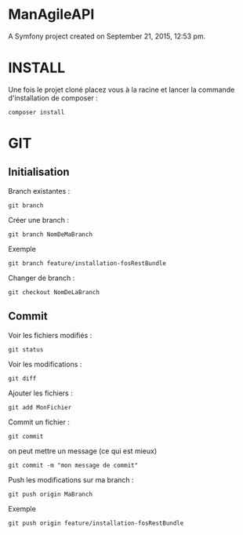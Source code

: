 ManAgileAPI
===========

A Symfony project created on September 21, 2015, 12:53 pm.

INSTALL
===========
Une fois le projet cloné placez vous à la racine et lancer la commande d'installation de composer :
```
composer install
```

GIT
===========

Initialisation
-----------
Branch existantes :
```
git branch
```

Créer une branch :
```
git branch NomDeMaBranch
```
Exemple
```
git branch feature/installation-fosRestBundle
```

Changer de branch :
```
git checkout NomDeLaBranch
```

Commit
-----------
Voir les fichiers modifiés :
```
git status
```

Voir les modifications :
```
git diff
```

Ajouter les fichiers :
```
git add MonFichier
```

Commit un fichier :
```
git commit
```
on peut mettre un message (ce qui est mieux)
```
git commit -m "mon message de commit"
```

Push les modifications sur ma branch :
```
git push origin MaBranch
```
Exemple
```
git push origin feature/installation-fosRestBundle
```
